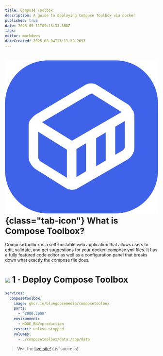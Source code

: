 ```yaml
---
title: Compose Toolbox
description: A guide to deploying Compose Toolbox via docker
published: true
date: 2025-09-11T09:13:33.368Z
tags: 
editor: markdown
dateCreated: 2025-08-04T13:11:29.269Z
---
```


# ![](/composetoolbox.png){class="tab-icon"} What is Compose Toolbox?

ComposeToolbox is a self-hostable web application that allows users to edit, validate, and get suggestions for your docker-compose.yml files. It has a fully featured code editor as well as a configuration panel that breaks down what exactly the compose file does.

# <img src="/docker.png" class="tab-icon"> 1 · Deploy Compose Toolbox

```yaml
services:
  composetoolbox:
    image: ghcr.io/bluegoosemedia/composetoolbox
    ports:
      - "3000:3000"
    environment:
      - NODE_ENV=production
    restart: unless-stopped
    volumes:
      - ./composetoolbox/data:/app/data 

```

> Visit the [live site!](https://composetoolbox.com/)
{.is-success}
